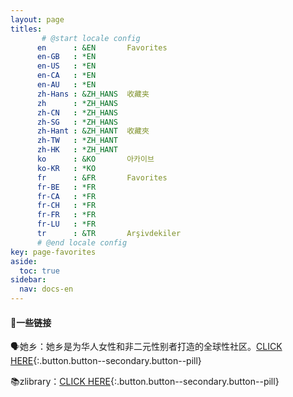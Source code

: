 ```yaml
---
layout: page
titles:
       # @start locale config
      en      : &EN       Favorites
      en-GB   : *EN
      en-US   : *EN
      en-CA   : *EN
      en-AU   : *EN
      zh-Hans : &ZH_HANS  收藏夹
      zh      : *ZH_HANS
      zh-CN   : *ZH_HANS
      zh-SG   : *ZH_HANS
      zh-Hant : &ZH_HANT  收藏夾
      zh-TW   : *ZH_HANT
      zh-HK   : *ZH_HANT
      ko      : &KO       아카이브
      ko-KR   : *KO
      fr      : &FR       Favorites
      fr-BE   : *FR
      fr-CA   : *FR
      fr-CH   : *FR
      fr-FR   : *FR
      fr-LU   : *FR
      tr      : &TR       Arşivdekiler
      # @end locale config
key: page-favorites
aside:
  toc: true
sidebar:
  nav: docs-en
---
```


#### 🔗一些链接

🗣她乡：她乡是为华人女性和非二元性别者打造的全球性社区。[CLICK HERE](https://www.womenoverseas.com/){:.button.button--secondary.button--pill}

📚zlibrary：[CLICK HERE](https://zh.singlelogin.re/){:.button.button--secondary.button--pill}

